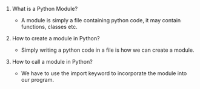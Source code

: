 1. What is a Python Module?
    * A module is simply a file containing python code, it may contain functions, classes etc.

2. How to create a module in Python?
    * Simply writing a python code in a file is how we can create a module.

3. How to call a module in Python?
    * We have to use the import keyword to incorporate the module into our program.
